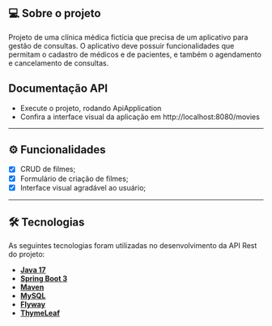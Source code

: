 ## 💻 Sobre o projeto

Projeto de uma clínica médica fictícia que precisa de um aplicativo para gestão de consultas. O aplicativo deve possuir funcionalidades que permitam o cadastro de médicos e de pacientes, e também o agendamento e cancelamento de consultas.

## Documentação API

- Execute o projeto, rodando ApiApplication
- Confira a interface visual da aplicação em http://localhost:8080/movies

---

## ⚙️ Funcionalidades

- [x] CRUD de filmes;
- [x] Formulário de criação de filmes;
- [x] Interface visual agradável ao usuário;

---

## 🛠 Tecnologias

As seguintes tecnologias foram utilizadas no desenvolvimento da API Rest do projeto:

- **[Java 17](https://www.oracle.com/java)**
- **[Spring Boot 3](https://spring.io/projects/spring-boot)**
- **[Maven](https://maven.apache.org)**
- **[MySQL](https://www.mysql.com)**
- **[Flyway](https://flywaydb.org)**
- **[ThymeLeaf](http://thymeleaf.org/)**
